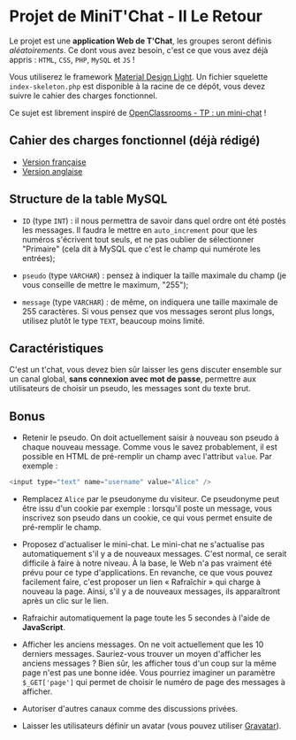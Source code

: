 # Projet de MiniT'Chat - II Le Retour

Le projet est une **application Web de T'Chat**, les groupes seront définis _aléatoirements_.
Ce dont vous avez besoin, c'est ce que vous avez déjà appris : `HTML`, `CSS`, `PHP`, `MySQL` et `JS` !

Vous utiliserez le framework [Material Design Light](https://getmdl.io/).
Un fichier squelette `index-skeleton.php` est disponible à la racine de ce dépôt, vous devez suivre le cahier des charges fonctionnel.

Ce sujet est librement inspiré de [OpenClassrooms - TP : un mini-chat](https://openclassrooms.com/courses/concevez-votre-site-web-avec-php-et-mysql/tp-un-mini-chat) !

## Cahier des charges fonctionnel (déjà rédigé)

* [Version française](https://docs.google.com/document/d/1AK9OQgLsr0Iv549YS3zUCoENvSVdm0H5RV2kMYpaeyc)
* [Version anglaise](https://docs.google.com/document/d/15xab7ijmKXCmGWooJcPr9Yp8X6TVPQ3CnYtqoKc297Q)

## Structure de la table MySQL

* `ID` (type `INT`) : il nous permettra de savoir dans quel ordre ont été postés les messages. Il faudra le mettre en `auto_increment` pour que les numéros s'écrivent tout seuls, et ne pas oublier de sélectionner "Primaire" (cela dit à MySQL que c'est le champ qui numérote les entrées);

* `pseudo` (type `VARCHAR`) : pensez à indiquer la taille maximale du champ (je vous conseille de mettre le maximum, "255");

* `message` (type `VARCHAR`) : de même, on indiquera une taille maximale de 255 caractères. Si vous pensez que vos messages seront plus longs, utilisez plutôt le type `TEXT`, beaucoup moins limité.

## Caractéristiques

C'est un t'chat, vous devez bien sûr laisser les gens discuter ensemble sur un canal global, __sans connexion avec mot de passe__, permettre aux utilisateurs de choisir un pseudo, les messages sont du texte brut.

## Bonus

* Retenir le pseudo. On doit actuellement saisir à nouveau son pseudo à chaque nouveau message. Comme vous le savez probablement, il est possible en HTML de pré-remplir un champ avec l'attribut `value`. Par exemple :

```php
<input type="text" name="username" value="Alice" />
```

* Remplacez `Alice` par le pseudonyme du visiteur. Ce pseudonyme peut être issu d'un cookie par exemple : lorsqu'il poste un message, vous inscrivez son pseudo dans un cookie, ce qui vous permet ensuite de pré-remplir le champ.

* Proposez d'actualiser le mini-chat. Le mini-chat ne s'actualise pas automatiquement s'il y a de nouveaux messages. C'est normal, ce serait difficile à faire à notre niveau. À la base, le Web n'a pas vraiment été prévu pour ce type d'applications. En revanche, ce que vous pouvez facilement faire, c'est proposer un lien « Rafraîchir » qui charge à nouveau la page. Ainsi, s'il y a de nouveaux messages, ils apparaîtront après un clic sur le lien.

* Rafraichir automatiquement la page toute les 5 secondes à l'aide de __JavaScript__.

* Afficher les anciens messages. On ne voit actuellement que les 10 derniers messages. Sauriez-vous trouver un moyen d'afficher les anciens messages ? Bien sûr, les afficher tous d'un coup sur la même page n'est pas une bonne idée. Vous pourriez imaginer un paramètre `$_GET['page']` qui permet de choisir le numéro de page des messages à afficher.

* Autoriser d'autres canaux comme des discussions privées.

* Laisser les utilisateurs définir un avatar (vous pouvez utiliser [Gravatar](https://fr.gravatar.com/)).
